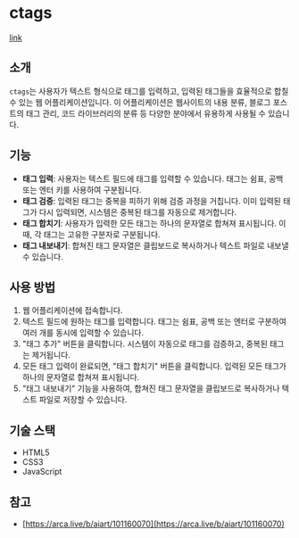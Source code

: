 # ctags

[link](https://ffweh.github.io/ctags/)

## 소개

`ctags`는 사용자가 텍스트 형식으로 태그를 입력하고, 입력된 태그들을 효율적으로 합칠 수 있는 웹 어플리케이션입니다. 이 어플리케이션은 웹사이트의 내용 분류, 블로그 포스트의 태그 관리, 코드 라이브러리의 분류 등 다양한 분야에서 유용하게 사용될 수 있습니다.

## 기능

- **태그 입력**: 사용자는 텍스트 필드에 태그를 입력할 수 있습니다. 태그는 쉼표, 공백 또는 엔터 키를 사용하여 구분됩니다.
- **태그 검증**: 입력된 태그는 중복을 피하기 위해 검증 과정을 거칩니다. 이미 입력된 태그가 다시 입력되면, 시스템은 중복된 태그를 자동으로 제거합니다.
- **태그 합치기**: 사용자가 입력한 모든 태그는 하나의 문자열로 합쳐져 표시됩니다. 이때, 각 태그는 고유한 구분자로 구분됩니다.
- **태그 내보내기**: 합쳐진 태그 문자열은 클립보드로 복사하거나 텍스트 파일로 내보낼 수 있습니다.

## 사용 방법

1. 웹 어플리케이션에 접속합니다.
2. 텍스트 필드에 원하는 태그를 입력합니다. 태그는 쉼표, 공백 또는 엔터로 구분하여 여러 개를 동시에 입력할 수 있습니다.
3. "태그 추가" 버튼을 클릭합니다. 시스템이 자동으로 태그를 검증하고, 중복된 태그는 제거됩니다.
4. 모든 태그 입력이 완료되면, "태그 합치기" 버튼을 클릭합니다. 입력된 모든 태그가 하나의 문자열로 합쳐져 표시됩니다.
5. "태그 내보내기" 기능을 사용하여, 합쳐진 태그 문자열을 클립보드로 복사하거나 텍스트 파일로 저장할 수 있습니다.

## 기술 스택

- HTML5
- CSS3
- JavaScript

## 참고

- [https://arca.live/b/aiart/101160070](https://arca.live/b/aiart/101160070)
